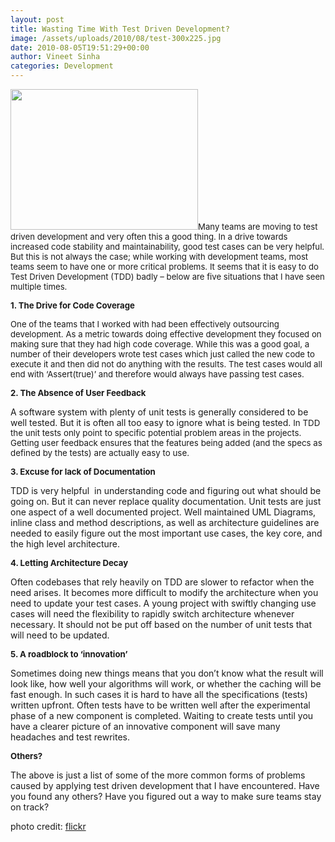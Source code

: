 ```yaml
---
layout: post
title: Wasting Time With Test Driven Development?
image: /assets/uploads/2010/08/test-300x225.jpg
date: 2010-08-05T19:51:29+00:00
author: Vineet Sinha
categories: Development
---
```

<span style="font-size: 13.1944px;"><a href="{{site.baseurl}}/assets/uploads/2010/08/test.jpg"><img class="alignright size-medium wp-image-122" title="test" src="{{site.baseurl}}/assets/uploads/2010/08/test-300x225.jpg" alt="" width="300" height="225" srcset="{{site.baseurl}}/assets/uploads/2010/08/test-300x225.jpg 300w, {{site.baseurl}}/assets/uploads/2010/08/test.jpg 500w" sizes="(max-width: 300px) 100vw, 300px" /></a>Many teams are moving to test driven development and very often this a good thing. In a drive towards increased code stability and maintainability, good test cases can be very helpful. But this is not always the case; while working with development teams, most teams seem to have one or more critical problems. It seems that it is easy to do Test Driven Development (TDD) badly &#8211; below are five situations that I have seen multiple times.</span>

<!--more-->



<span style="font-size: 13.1944px;"><strong>1. The Drive for Code Coverage</strong></span>

<span style="font-size: 13.1944px;">One of the teams that I worked with had been effectively outsourcing development. As a metric towards doing effective development they focused on making sure that they had high code coverage. While this was a good goal, a number of their developers wrote test cases which just called the new code to execute it and then did not do anything with the results. The test cases would all end with &#8216;Assert(true)&#8217; and therefore would always have passing test cases.</span>

<span style="font-size: 13.1944px;"><strong>2. The Absence of User Feedback</strong></span>

A software system with plenty of unit tests is generally considered to be well tested. But it is often all too easy to ignore what is being tested. <span style="font-size: 13.3333px;">In TDD the unit tests only point to specific potential problem areas in the projects. Getting user feedback ensures that the features being added (and the specs as defined by the tests) are actually easy to use.</span>

**<span style="font-weight: normal; font-size: 13.1944px;"><strong>3. Excuse for lack of Documentation</strong></span>**

TDD is very helpful  in understanding code and figuring out what should be going on. But it can never replace quality documentation. Unit tests are just one aspect of a well documented project. Well maintained UML Diagrams, inline class and method descriptions, as well as architecture guidelines are needed to easily figure out the most important use cases, the key core, and the high level architecture.

<p style="font-size: 13.1944px;">
  <strong>4. Letting Architecture Decay</strong>
</p>

Often codebases that rely heavily on TDD are slower to refactor when the need arises. It becomes more difficult to modify the architecture when you need to update your test cases. A young project with swiftly changing use cases will need the flexibility to rapidly switch architecture whenever necessary. It should not be put off based on the number of unit tests that will need to be updated.

<span style="font-size: 13.1944px;"><strong>5. A roadblock to &#8216;innovation&#8217;</strong></span>

Sometimes doing new things means that you don&#8217;t know what the result will look like, how well your algorithms will work, or whether the caching will be fast enough. In such cases it is hard to have all the specifications (tests) written upfront. Often tests have to be written well after the experimental phase of a new component is completed. Waiting to create tests until you have a clearer picture of an innovative component will save many headaches and test rewrites.

<span style="font-size: 13.1944px;"><strong>Others?</strong></span>

The above is just a list of some of the more common forms of problems caused by applying test driven development that I have encountered. Have you found any others? Have you figured out a way to make sure teams stay on track?

photo credit: [flickr](http://www.flickr.com/photos/sercasey/324341982/)

<div>
</div>

<div style="clear:both;">
  &nbsp;
</div>
